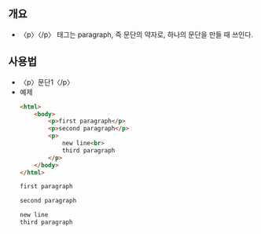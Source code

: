 ## 개요
* 〈p〉〈/p〉 태그는 paragraph, 즉 문단의 약자로, 하나의 문단을 만들 때 쓰인다.
## 사용법
* 〈p〉문단1〈/p〉
* 예제
    ```html
    <html>
        <body>
            <p>first paragraph</p>
            <p>second paragraph</p>
            <p>
                new line<br>
                third paragraph
            </p>
        </body>
    </html>
    ```
    ```html
    first paragraph

    second paragraph

    new line
    third paragraph
    ```